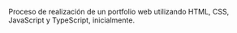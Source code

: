 Proceso de realización de un portfolio web utilizando HTML, CSS, JavaScript y TypeScript, inicialmente. 
